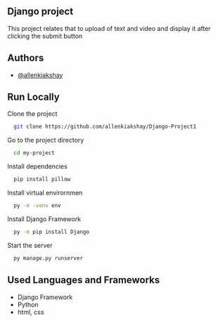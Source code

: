 ## Django project

This project relates that to upload of text and video and display it after clicking the submit button


## Authors

- [@allenkiakshay](https://www.github.com/allenkiakshay)


## Run Locally

Clone the project

```bash
  git clone https://github.com/allenkiakshay/Django-Project1
```

Go to the project directory

```bash
  cd my-project
```

Install dependencies

```bash
  pip install pillow
```

Install virtual envirornmen

```bash
  py -m -venv env
```

Install Django Framework

```bash
  py -m pip install Django
```

Start the server

```bash
  py manage.py runserver
```


## Used Languages and Frameworks

- Django Framework
- Python
- html, css

